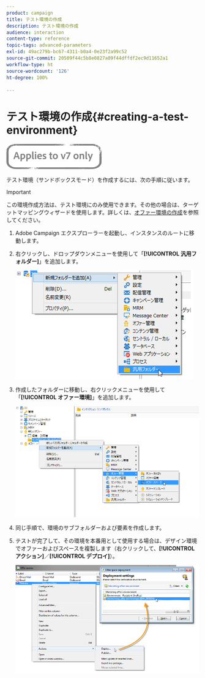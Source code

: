 ```yaml
---
product: campaign
title: テスト環境の作成
description: テスト環境の作成
audience: interaction
content-type: reference
topic-tags: advanced-parameters
exl-id: 49ac279b-bc67-4311-b0a4-0e23f2a99c52
source-git-commit: 20509f44c5b8e0827a09f44dffdf2ec9d11652a1
workflow-type: ht
source-wordcount: '126'
ht-degree: 100%

---
```


# テスト環境の作成{#creating-a-test-environment}

![](../../assets/v7-only.svg)

テスト環境（サンドボックスモード）を作成するには、次の手順に従います。

>[!IMPORTANT]
>
>この環境作成方法は、テスト環境にのみ使用できます。その他の場合は、ターゲットマッピングウィザードを使用します。詳しくは、[オファー環境の作成](../../interaction/using/live-design-environments.md#creating-an-offer-environment)を参照してください。

1. Adobe Campaign エクスプローラーを起動し、インスタンスのルートに移動します。
1. 右クリックし、ドロップダウンメニューを使用して「**[!UICONTROL 汎用フォルダー]**」を追加します。

   ![](assets/offer_env_creation_001.png)

1. 作成したフォルダーに移動し、右クリックメニューを使用して「**[!UICONTROL オファー環境]**」を追加します。

   ![](assets/offer_env_creation_001bis.png)

1. 同じ手順で、環境のサブフォルダーおよび要素を作成します。
1. テストが完了して、その環境を本番用として使用する場合は、デザイン環境でオファーおよびスペースを複製します（右クリックして、**[!UICONTROL アクション]**／**[!UICONTROL デプロイ]**）。

   ![](assets/migration_interaction_5.png)
